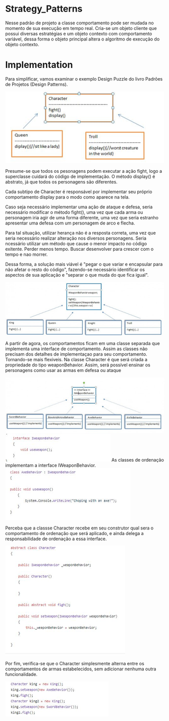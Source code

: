 # Strategy_Patterns

Nesse padrão de projeto a classe comportamento pode ser mudada no momento de sua execução em tempo real.
Cria-se um objeto cliente que possui diversas estratégias e um objeto contexto com comportamento variável, dessa forma o objeto principal altera o algoritmo de execução do objeto contexto.



# Implementation

Para simplificar, vamos examinar o exemplo Design Puzzle do livro Padrões de Projetos (Design Patterns).

<img src="https://raw.githubusercontent.com/RMiike/design-patterns/master/StrategyPatterns/assets/StrategyPatternPic.jpg" >

Presume-se que todos os pesonagens podem executar a ação fight, logo a superclasse cuidará do código de implementação. O método display() é abstrato, já que todos os personagens são diferentes. 


Cada subtipo de Character é responsável por implementar seu próprio comportamento display para o modo como aparece na tela.

Caso seja necessário implementar uma ação de ataque e defesa, seria necessário modificar o método fight(), uma vez que cada arma ou personagem iria agir de uma forma diferente, uma vez que seria estranho apresentar uma defesa com um personagem de arco e flecha.

Para tal situação, utilizar herança não é a resposta correta, uma vez que seria necessário realizar alteração nos diversos personagens.
Seria ncessário utilizar um método que cause o menor impacto no código exitente. Perder menos tempo. Buscar desenvolver para crescer com o tempo e nao morrer.

Dessa forma, a solução mais viável é "pegar o que variar e encapsular para não afetar o resto do código", fazendo-se necessário identificar os aspectos de sua aplicação e "separar o que muda do que fica igual".

<img src="https://raw.githubusercontent.com/RMiike/design-patterns/master/StrategyPatterns/assets/StrategyPatternPic%20(2).jpg" >

A partir de agora, os comportamentos ficam em uma classe separada que implementa uma interface de comportamento. Assim as classes não precisam dos detalhes de implementaçao para seu comportamento. Tornando-se mais flexiveis. 
Na classe Character é que será criada a propriedade do tipo weaponBehavior.
Assim, será possível ensinar os personagens como usar as armas em defesa ou ataque

<img src="https://raw.githubusercontent.com/RMiike/design-patterns/master/StrategyPatterns/assets/StrategyPatternPic%20(1).jpg" >


<img src ="https://raw.githubusercontent.com/RMiike/design-patterns/master/StrategyPatterns/assets/StrategyPatternPic%20(4).JPG" >
As classes de ordenação implementam a interface IWeaponBehavior.
<img src ="https://raw.githubusercontent.com/RMiike/design-patterns/master/StrategyPatterns/assets/StrategyPatternPic%20(5).JPG" >

Perceba que a classse Character recebe em seu construtor qual sera o comportamento de ordenação que será aplicado, e ainda delega a responsabilidade de ordenação a essa interface.

<img src ="https://raw.githubusercontent.com/RMiike/design-patterns/master/StrategyPatterns/assets/StrategyPatternPic%20(3).JPG" >



Por fim, verifica-se que o Character simplesmente alterna entre os comportamentos de armas estabelecidos, sem adicionar nenhuma outra funcionalidade.


<img src="https://raw.githubusercontent.com/RMiike/design-patterns/master/StrategyPatterns/assets/StrategyPatternPic%20(6).JPG" >



